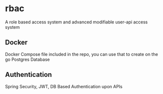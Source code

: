 # rbac
A role based access system and advanced modifiable user-api access system

## Docker 
Docker Compose file included in the repo, you can use that to create on the go Postgres Database

## Authentication

Spring Security, JWT, DB Based Authentication upon APIs

